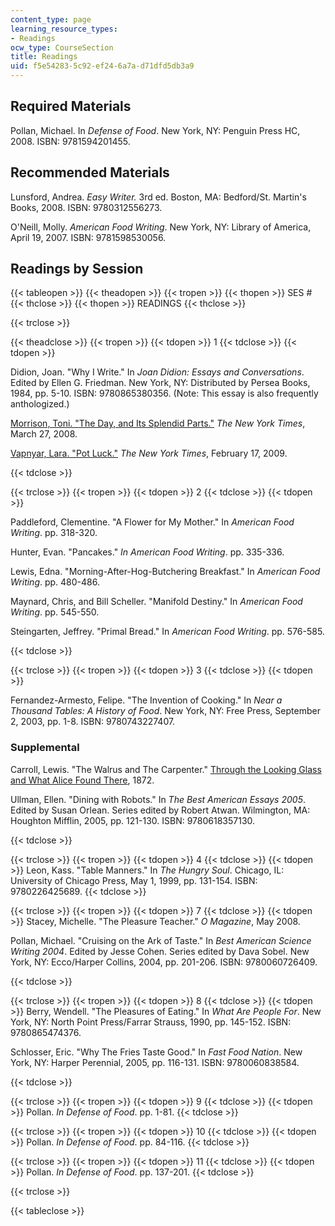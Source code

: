 ```yaml
---
content_type: page
learning_resource_types:
- Readings
ocw_type: CourseSection
title: Readings
uid: f5e54283-5c92-ef24-6a7a-d71dfd5db3a9
---
```


Required Materials
------------------

Pollan, Michael. In _Defense of Food_. New York, NY: Penguin Press HC, 2008. ISBN: 9781594201455.

Recommended Materials
---------------------

Lunsford, Andrea. _Easy Writer._ 3rd ed. Boston, MA: Bedford/St. Martin's Books, 2008. ISBN: 9780312556273.

O'Neill, Molly. _American Food Writing_. New York, NY: Library of America, April 19, 2007. ISBN: 9781598530056.

Readings by Session
-------------------

{{< tableopen >}}
{{< theadopen >}}
{{< tropen >}}
{{< thopen >}}
SES #
{{< thclose >}}
{{< thopen >}}
READINGS
{{< thclose >}}

{{< trclose >}}

{{< theadclose >}}
{{< tropen >}}
{{< tdopen >}}
1
{{< tdclose >}}
{{< tdopen >}}


Didion, Joan. "Why I Write." In _Joan Didion: Essays and Conversations_. Edited by Ellen G. Friedman. New York, NY: Distributed by Persea Books, 1984, pp. 5-10. ISBN: 9780865380356. (Note: This essay is also frequently anthologized.)

[Morrison, Toni. "The Day, and Its Splendid Parts."](http://papercuts.blogs.nytimes.com/2008/03/27/the-day-and-its-splendid-parts/) _The New York Times_, March 27, 2008.

[Vapnyar, Lara. "Pot Luck."](http://www.nytimes.com/2008/05/25/magazine/25food-t-001.html?_r=0) _The New York Times_, February 17, 2009.


{{< tdclose >}}

{{< trclose >}}
{{< tropen >}}
{{< tdopen >}}
2
{{< tdclose >}}
{{< tdopen >}}


Paddleford, Clementine. "A Flower for My Mother." In _American Food Writing_. pp. 318-320.

Hunter, Evan. "Pancakes." _In American Food Writing_. pp. 335-336.

Lewis, Edna. "Morning-After-Hog-Butchering Breakfast." In _American Food Writing_. pp. 480-486.

Maynard, Chris, and Bill Scheller. "Manifold Destiny." In _American Food Writing_. pp. 545-550.

Steingarten, Jeffrey. "Primal Bread." In _American Food Writing_. pp. 576-585.


{{< tdclose >}}

{{< trclose >}}
{{< tropen >}}
{{< tdopen >}}
3
{{< tdclose >}}
{{< tdopen >}}


Fernandez-Armesto, Felipe. "The Invention of Cooking." In _Near a Thousand Tables: A History of Food_. New York, NY: Free Press, September 2, 2003, pp. 1-8. ISBN: 9780743227407.

### Supplemental

Carroll, Lewis. "The Walrus and The Carpenter." [Through the Looking Glass and What Alice Found There](http://www.gutenberg.org/etext/12), 1872.

Ullman, Ellen. "Dining with Robots." In _The Best American Essays 2005_. Edited by Susan Orlean. Series edited by Robert Atwan. Wilmington, MA: Houghton Mifflin, 2005, pp. 121-130. ISBN: 9780618357130.


{{< tdclose >}}

{{< trclose >}}
{{< tropen >}}
{{< tdopen >}}
4
{{< tdclose >}}
{{< tdopen >}}
Leon, Kass. "Table Manners." In _The Hungry Soul_. Chicago, IL: University of Chicago Press, May 1, 1999, pp. 131-154. ISBN: 9780226425689.
{{< tdclose >}}

{{< trclose >}}
{{< tropen >}}
{{< tdopen >}}
7
{{< tdclose >}}
{{< tdopen >}}
Stacey, Michelle. "The Pleasure Teacher." _O Magazine_, May 2008.

Pollan, Michael. "Cruising on the Ark of Taste." In _Best American Science Writing 2004_. Edited by Jesse Cohen. Series edited by Dava Sobel. New York, NY: Ecco/Harper Collins, 2004, pp. 201-206. ISBN: 9780060726409.


{{< tdclose >}}

{{< trclose >}}
{{< tropen >}}
{{< tdopen >}}
8
{{< tdclose >}}
{{< tdopen >}}
Berry, Wendell. "The Pleasures of Eating." In _What Are People For_. New York, NY: North Point Press/Farrar Strauss, 1990, pp. 145-152. ISBN: 9780865474376.

Schlosser, Eric. "Why The Fries Taste Good." In _Fast Food Nation_. New York, NY: Harper Perennial, 2005, pp. 116-131. ISBN: 9780060838584.


{{< tdclose >}}

{{< trclose >}}
{{< tropen >}}
{{< tdopen >}}
9
{{< tdclose >}}
{{< tdopen >}}
Pollan. _In Defense of Food_. pp. 1-81.
{{< tdclose >}}

{{< trclose >}}
{{< tropen >}}
{{< tdopen >}}
10
{{< tdclose >}}
{{< tdopen >}}
Pollan. _In Defense of Food_. pp. 84-116.
{{< tdclose >}}

{{< trclose >}}
{{< tropen >}}
{{< tdopen >}}
11
{{< tdclose >}}
{{< tdopen >}}
Pollan. _In Defense of Food_. pp. 137-201.
{{< tdclose >}}

{{< trclose >}}

{{< tableclose >}}